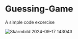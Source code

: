 # Guessing-Game
A simple code excercise

![Skärmbild 2024-09-17 143043](https://github.com/user-attachments/assets/f2c2f349-f054-4921-b732-f235ce3e3125)
